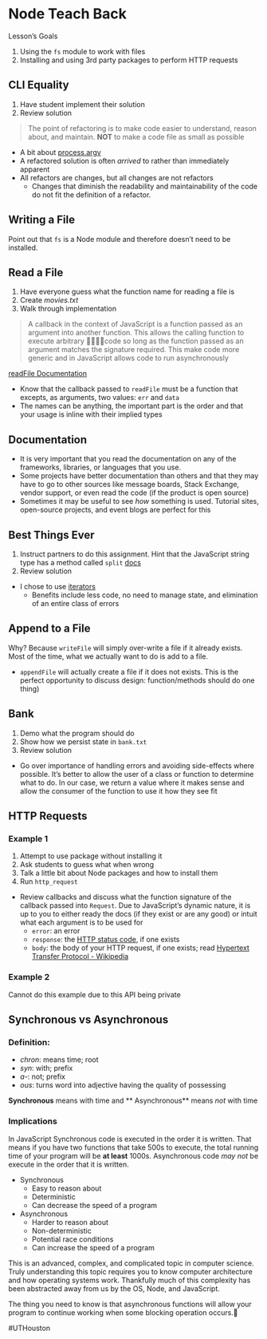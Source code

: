 
# Node Teach Back
Lesson’s Goals
1. Using the `fs` module to work with files
2. Installing and using 3rd party packages to perform HTTP requests

## CLI Equality
1. Have student implement their solution
2. Review solution

> The point of refactoring is to make code easier to understand, reason about, and maintain. **NOT** to make a code file as small as possible	  

* A bit about [process.argv](https://nodejs.org/docs/latest/api/process.html#process_process_argv)
* A refactored solution is often _arrived_ to rather than immediately apparent
* All refactors are changes, but all changes are not refactors
	* Changes that diminish the readability and maintainability of the code do not fit the definition of a refactor.

## Writing a File
Point out that `fs` is a Node module and therefore doesn’t need to be installed.

## Read a File
1. Have everyone guess what the function name for reading a file is
2. Create  _movies.txt_ 
3. Walk through implementation

> A callback in the context of JavaScript is a function passed as an argument into another function. This allows the calling function to execute arbitrary code so long as the function passed as an argument matches the signature required. This make code more generic and in JavaScript allows code to run   asynchronously  

[readFile Documentation](https://nodejs.org/api/fs.html#fs_fs_readfile_path_options_callback)
* Know that  the callback passed to `readFile`  must be a function that excepts, as arguments, two values: `err` and `data`
* The names can be anything, the important part is the order and that your usage is inline with their implied types 

## Documentation
* It is very important that you read the documentation on any of the frameworks, libraries, or languages that you use.
* Some projects have better documentation than others and that they may have to go to other sources like message boards, Stack Exchange, vendor support, or even read the code (if the product is open source)
* Sometimes it may be useful to see _how_ something is used. Tutorial sites, open-source projects,  and event blogs are perfect for this

## Best Things Ever
1. Instruct partners to do this assignment. Hint that the JavaScript string type has a method called  `split`  [docs](https://developer.mozilla.org/en-US/docs/Web/JavaScript/Reference/Global_Objects/String/split)
2. Review solution

* I chose to use [iterators](https://developer.mozilla.org/en-US/docs/Web/JavaScript/Guide/Iterators_and_Generators)
	* Benefits include less code, no need to manage state, and elimination of an entire class of errors

## Append to a File
Why? Because `writeFile` will simply over-write a file if it already exists. Most of the time, what we actually want to do is add to a file.

* `appendFile` will actually create a file if it does not exists. This is the perfect opportunity to discuss design: function/methods should do one thing)

## Bank
1. Demo what the program should do
2. Show how we persist state in `bank.txt` 
3. Review solution

* Go over importance of handling errors and avoiding side-effects where possible. It’s better to allow the user of a class or function to determine what to do. In our case, we return a value where it makes sense and allow the  consumer of the function to use it how they see fit

## HTTP Requests
### Example 1
1. Attempt to use package without installing it
2. Ask students to guess what when wrong
3. Talk a little bit about Node packages and how to install them
4. Run `http_request`

* Review callbacks and discuss what the function signature of the callback passed into `Request`. Due to JavaScript’s dynamic nature, it is up to you to either ready the docs (if they exist or are any good) or intuit what each argument is to be used for
	* `error`: an error
	* `response`: the [HTTP status code](https://en.wikipedia.org/wiki/List_of_HTTP_status_codes), if one exists
	* `body`: the body of your HTTP request, if one exists; read [Hypertext Transfer Protocol - Wikipedia](https://en.wikipedia.org/wiki/Hypertext_Transfer_Protocol)

### Example 2
Cannot do this example due to this API being private

## Synchronous vs Asynchronous 
### Definition:
*  _chron_: means time; root
* _syn_: with; prefix
* _a-_: not; prefix
* _ous_: turns word into adjective having the quality of possessing

**Synchronous** means with time and ** Asynchronous** means _not_ with time

### Implications
In JavaScript Synchronous code is executed in the order it is written. That means if you have two functions that take 500s to execute, the total running time of your program will be **at least** 1000s. Asynchronous code _may not_ be execute in the order that it is written.

* Synchronous
	* Easy to reason about
	* Deterministic
	* Can decrease the speed of a program
* Asynchronous
	* Harder to reason about
	* Non-deterministic
	* Potential race conditions
	* Can increase the speed of a program

This is an advanced, complex, and complicated topic in computer science. Truly understanding this topic requires you to know computer architecture and how operating systems work. Thankfully much of this complexity has been abstracted away from us by the OS, Node, and JavaScript.

The thing you need to know is that asynchronous functions will allow your program to continue working when some blocking operation occurs.


#UTHouston
